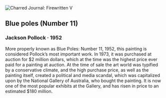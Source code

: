 <div class="artwork-of-the-day">
  <div class="container">
    <div class="img-wrapper">
      <img
        src="https://uploads0.wikiart.org/images/jackson-pollock/blue-poles-number-11-1.jpg!Large.jpg"
        alt="Charred Journal: Firewritten V" />
    </div>
    <div class="artwork-detail">
      <div class="artwork-origin"> 
        <h2 class="artwork-name">Blue poles (Number 11)</h2>
        <h3 class="artist">
          Jackson Pollock
                    ·  1952
        </h3>
      </div>
      <p class="description">
        <span class="artwork-description-text ng-binding" ng-bind-html="viewModel.ArtworkOfTheDay.Description | unsafe">More properly known as Blue Poles: Number 11, 1952, this painting is considered Pollock’s most important work. In 1973, it was purchased at auction for $2 million dollars, which at the time was the highest price ever paid for a painting at auction. At the time of sale the art world was typified by a conservative climate, and the high purchase price, as well as the painting itself, created a political and media scandal, which was capitalized upon by the National Gallery of Australia, who bought the painting. It is now one of the most popular exhibits at the Gallery, and has risen in price to an estimated $180 million. </span>
                        <div class="text-shadow-container" ng-show="showShadow" style=""></div>
      </p>
    </div>
  </div>

</div>
